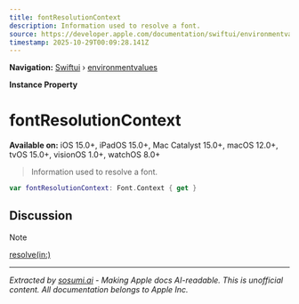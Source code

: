 ```yaml
---
title: fontResolutionContext
description: Information used to resolve a font.
source: https://developer.apple.com/documentation/swiftui/environmentvalues/fontresolutioncontext
timestamp: 2025-10-29T00:09:28.141Z
---
```


**Navigation:** [Swiftui](/documentation/swiftui) › [environmentvalues](/documentation/swiftui/environmentvalues)

**Instance Property**

# fontResolutionContext

**Available on:** iOS 15.0+, iPadOS 15.0+, Mac Catalyst 15.0+, macOS 12.0+, tvOS 15.0+, visionOS 1.0+, watchOS 8.0+

> Information used to resolve a font.

```swift
var fontResolutionContext: Font.Context { get }
```

## Discussion

> [!NOTE]
> [resolve(in:)](/documentation/swiftui/font/resolve(in:))

---

*Extracted by [sosumi.ai](https://sosumi.ai) - Making Apple docs AI-readable.*
*This is unofficial content. All documentation belongs to Apple Inc.*
